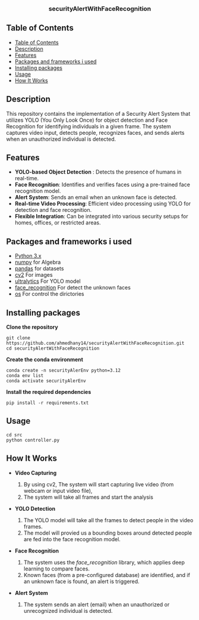 <br />
<p align="center">

  <h3 align="center"> securityAlertWithFaceRecognition </h3>
</p>

## Table of Contents

- [Table of Contents](#table-of-contents)
- [Description](#description)
- [Features](#features)
- [Packages and frameworks i used](#packages-and-frameworks-i-used)
- [Installing packages](#installing-packages)
- [Usage](#usage)
- [How It Works](#how-it-works)

## Description

This repository contains the implementation of a Security Alert System that utilizes YOLO (You Only Look Once) for object detection and Face Recognition for identifying individuals in a given frame. The system captures video input, detects people, recognizes faces, and sends alerts when an unauthorized individual is detected.

## Features

* **YOLO-based Object Detection** : Detects the presence of humans in real-time.
* **Face Recognition**: Identifies and verifies faces using a pre-trained face recognition model.
* **Alert System**: Sends an email when an unknown face is detected.
* **Real-time Video Processing**: Efficient video processing using YOLO for detection and face recognition.
* **Flexible Integration**: Can be integrated into various security setups for homes, offices, or restricted areas.

## Packages and frameworks i used

- [Python 3.x]()
- [numpy](https://keras.io/) for Algebra
- [pandas](https://pandas.pydata.org/docs/) for datasets
- [cv2](https://docs.opencv.org/4.x/d6/d00/tutorial_py_root.html) For images
- [ultralytics](https://docs.ultralytics.com/guides/) For YOLO model
- [face_recognition](https://pypi.org/project/face-recognition/) For detect the unknown faces
- [os](https://docs.python.org/3/library/os.html) For control the dirictories 


## Installing packages

**Clone the repository**

    git clone https://github.com/ahmedhany14/securityAlertWithFaceRecognition.git
    cd securityAlertWithFaceRecognition

**Create the conda environment**

    conda create -n securityAlerEnv python=3.12
    conda env list
    conda activate securityAlerEnv

**Install the required dependencies**

    pip install -r requirements.txt


## Usage 

    cd src
    python controller.py

## How It Works

* **Video Capturing**

    1) By using cv2, The system will start capturing live video (from webcam or input video file),
    2) The system will take all frames and start the analysis

* **YOLO Detection**

    1) The YOLO model will take all the frames to detect people in the video frames.
    2) The model will provied us a bounding boxes around detected people are fed into the face recognition model.

* **Face Recognition**

    1) The system uses the *face_recognition* library, which applies deep learning to compare faces.
    2) Known faces (from a pre-configured database) are identified, and if an unknown face is found, an alert is triggered.

* **Alert System**

    1) The system sends an alert (email) when an unauthorized or unrecognized individual is detected.
